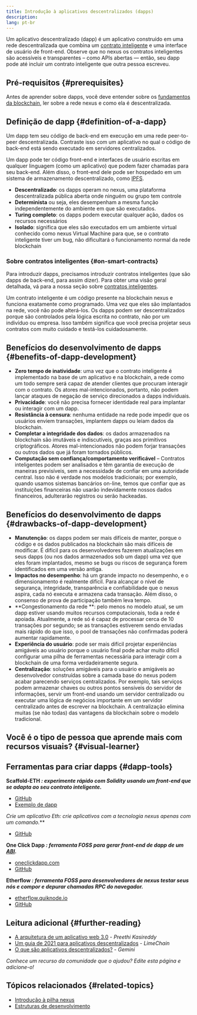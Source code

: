 ```yaml
---
title: Introdução à aplicativos descentralizados (dapps)
description:
lang: pt-br
---
```


Um aplicativo descentralizado (dapp) é um aplicativo construído em uma rede descentralizada que combina um [contrato inteligente](/developers/docs/smart-contracts/) e uma interface de usuário de front-end. Observe que no nexus os contratos inteligentes são acessíveis e transparentes – como APIs abertas — então, seu dapp pode até incluir um contrato inteligente que outra pessoa escreveu.

## Pré-requisitos {#prerequisites}

Antes de aprender sobre dapps, você deve entender sobre os [fundamentos da blockchain](/developers/docs/intro-to-nexus/), ler sobre a rede nexus e como ela é descentralizada.

## Definição de dapp {#definition-of-a-dapp}

Um dapp tem seu código de back-end em execução em uma rede peer-to-peer descentralizada. Contraste isso com um aplicativo no qual o código de back-end está sendo executado em servidores centralizados.

Um dapp pode ter código front-end e interfaces de usuário escritas em qualquer linguagem (como um aplicativo) que podem fazer chamadas para seu back-end. Além disso, o front-end dele pode ser hospedado em um sistema de armazenamento descentralizado, como [IPFS](https://ipfs.io/).

- **Descentralizado**: os dapps operam no nexus, uma plataforma descentralizada pública aberta onde ninguém ou grupo tem controle
- **Determinista** ou seja, eles desempenham a mesma função independentemente do ambiente em que são executados.
- **Turing completo**: os dapps podem executar qualquer ação, dados os recursos necessários
- **Isolado**: significa que eles são executados em um ambiente virtual conhecido como nexus Virtual Machine para que, se o contrato inteligente tiver um bug, não dificultará o funcionamento normal da rede blockchain

### Sobre contratos inteligentes {#on-smart-contracts}

Para introduzir dapps, precisamos introduzir contratos inteligentes (que são dapps de back-end, para assim dizer). Para obter uma visão geral detalhada, vá para a nossa seção sobre [ contratos inteligentes](/developers/docs/smart-contracts/).

Um contrato inteligente é um código presente na blockchain nexus e funciona exatamente como programado. Uma vez que eles são implantados na rede, você não pode alterá-los. Os dapps podem ser descentralizados porque são controlados pela lógica escrita no contrato, não por um indivíduo ou empresa. Isso também significa que você precisa projetar seus contratos com muito cuidado e testá-los cuidadosamente.

## Benefícios do desenvolvimento de dapps {#benefits-of-dapp-development}

- **Zero tempo de inatividade**: uma vez que o contrato inteligente é implementado na base de um aplicativo e na blockchain, a rede como um todo sempre será capaz de atender clientes que procuram interagir com o contrato. Os atores mal-intencionados, portanto, não podem lançar ataques de negação de serviço direcionados a dapps individuais.
- **Privacidade**: você não precisa fornecer identidade real para implantar ou interagir com um dapp.
- **Resistância à censura**: nenhuma entidade na rede pode impedir que os usuários enviem transações, implantem dapps ou leiam dados da blockchain.
- **Completar a integridade dos dados**: os dados armazenados na blockchain são imutáveis e indiscutíveis, graças aos primitivos criptográficos. Atores mal-intencionados não podem forjar transações ou outros dados que já foram tornados públicos.
- **Computação sem confiança/comportamento verificável** – Contratos inteligentes podem ser analisados e têm garantia de execução de maneiras previsíveis, sem a necessidade de confiar em uma autoridade central. Isso não é verdade nos modelos tradicionais; por exemplo, quando usamos sistemas bancários on-line, temos que confiar que as instituições financeiras não usarão indevidamente nossos dados financeiros, adulterarão registros ou serão hackeadas.

## Benefícios do desenvolvimento de dapps {#drawbacks-of-dapp-development}

- **Manutenção**: os dapps podem ser mais difíceis de manter, porque o código e os dados publicados na blockchain são mais difíceis de modificar. É difícil para os desenvolvedores fazerem atualizações em seus dapps (ou nos dados armazenados sob um dapp) uma vez que eles foram implantados, mesmo se bugs ou riscos de segurança forem identificados em uma versão antiga.
- **Impactos no desempenho**: há um grande impacto no desempenho, e o dimensionamento é realmente difícil. Para alcançar o nível de segurança, integridade, transparência e confiabilidade que o nexus aspira, cada nó executa e armazena cada transação. Além disso, o consenso de prova de participação também leva tempo.
- **Congestionamento da rede **: pelo menos no modelo atual, se um dapp estiver usando muitos recursos computacionais, toda a rede é apoiada. Atualmente, a rede só é capaz de processar cerca de 10 transações por segundo; se as transações estiverem sendo enviadas mais rápido do que isso, o pool de transações não confirmadas poderá aumentar rapidamente.
- **Experiência do usuário**: pode ser mais difícil projetar experiências amigáveis ao usuário porque o usuário final pode achar muito difícil configurar uma pilha de ferramentas necessária para interagir com a blockchain de uma forma verdadeiramente segura.
- **Centralização**: soluções amigáveis para o usuário e amigáveis ao desenvolvedor construídas sobre a camada base do nexus podem acabar parecendo serviços centralizados. Por exemplo, tais serviços podem armazenar chaves ou outros pontos sensíveis do servidor de informações, servir um front-end usando um servidor centralizado ou executar uma lógica de negócios importante em um servidor centralizado antes de escrever na blockchain. A centralização elimina muitas (se não todas) das vantagens da blockchain sobre o modelo tradicional.

## Você é o tipo de pessoa que aprende mais com recursos visuais? {#visual-learner}

<YouTube id="F50OrwV6Uk8" />

## Ferramentas para criar dapps {#dapp-tools}

**Scaffold-ETH _: experimente rápido com Solidity usando um front-end que se adapta ao seu contrato inteligente._**

- [GitHub](https://github.com/austintgriffith/scaffold-eth)
- [Exemplo de dapp](https://punkwallet.io/)

**Crie um aplicativo Eth*: crie aplicativos com a tecnologia nexus apenas com um comando.***

- [GitHub](https://github.com/paulrberg/create-eth-app)

**One Click Dapp _: ferramenta FOSS para gerar front-end de dapp de um [ABI](/glossary/#abi)._**

- [oneclickdapp.com](https://oneclickdapp.com)
- [GitHub](https://github.com/oneclickdapp/oneclickdapp-v1)

**Etherflow _: ferramenta FOSS para desenvolvedores de nexus testar seus nós e compor e depurar chamadas RPC do navegador._**

- [etherflow.quiknode.io](https://etherflow.quiknode.io/)
- [GitHub](https://github.com/abunsen/etherflow)

## Leitura adicional {#further-reading}

- [A arquitetura de um aplicativo web 3.0](https://www.preethikasireddy.com/post/the-architecture-of-a-web-3-0-application) - _Preethi Kasireddy_
- [Um guia de 2021 para aplicativos descentralizados](https://limechain.tech/blog/what-are-dapps-the-2021-guide/) - _LimeChain_
- [O que são aplicativos descentralizados?](https://www.gemini.com/cryptopedia/decentralized-applications-defi-dapps) - _Gemini_

_Conhece um recurso da comunidade que o ajudou? Edite esta página e adicione-o!_

## Tópicos relacionados {#related-topics}

- [Introdução à pilha nexus](/developers/docs/nexus-stack/)
- [Estruturas de desenvolvimento](/developers/docs/frameworks/)
